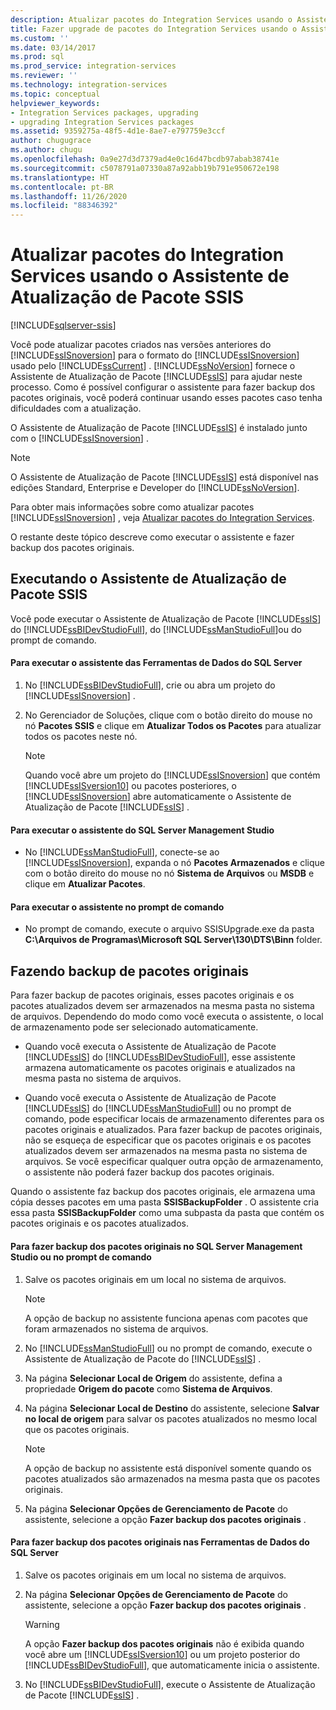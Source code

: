 ```yaml
---
description: Atualizar pacotes do Integration Services usando o Assistente de Atualização de Pacote SSIS
title: Fazer upgrade de pacotes do Integration Services usando o Assistente para Upgrade de Pacote SSIS | Microsoft Docs
ms.custom: ''
ms.date: 03/14/2017
ms.prod: sql
ms.prod_service: integration-services
ms.reviewer: ''
ms.technology: integration-services
ms.topic: conceptual
helpviewer_keywords:
- Integration Services packages, upgrading
- upgrading Integration Services packages
ms.assetid: 9359275a-48f5-4d1e-8ae7-e797759e3ccf
author: chugugrace
ms.author: chugu
ms.openlocfilehash: 0a9e27d3d7379ad4e0c16d47bcdb97abab38741e
ms.sourcegitcommit: c5078791a07330a87a92abb19b791e950672e198
ms.translationtype: HT
ms.contentlocale: pt-BR
ms.lasthandoff: 11/26/2020
ms.locfileid: "88346392"
---
```

# <a name="upgrade-integration-services-packages-using-the-ssis-package-upgrade-wizard"></a>Atualizar pacotes do Integration Services usando o Assistente de Atualização de Pacote SSIS

[!INCLUDE[sqlserver-ssis](../../includes/applies-to-version/sqlserver-ssis.md)]


  Você pode atualizar pacotes criados nas versões anteriores do [!INCLUDE[ssISnoversion](../../includes/ssisnoversion-md.md)] para o formato do [!INCLUDE[ssISnoversion](../../includes/ssisnoversion-md.md)] usado pelo [!INCLUDE[ssCurrent](../../includes/sscurrent-md.md)] . [!INCLUDE[ssNoVersion](../../includes/ssnoversion-md.md)] fornece o Assistente de Atualização de Pacote [!INCLUDE[ssIS](../../includes/ssis-md.md)] para ajudar neste processo. Como é possível configurar o assistente para fazer backup dos pacotes originais, você poderá continuar usando esses pacotes caso tenha dificuldades com a atualização.  
  
 O Assistente de Atualização de Pacote [!INCLUDE[ssIS](../../includes/ssis-md.md)] é instalado junto com o [!INCLUDE[ssISnoversion](../../includes/ssisnoversion-md.md)] .  
  
> [!NOTE]  
>  O Assistente de Atualização de Pacote [!INCLUDE[ssIS](../../includes/ssis-md.md)] está disponível nas edições Standard, Enterprise e Developer do [!INCLUDE[ssNoVersion](../../includes/ssnoversion-md.md)].  
  
 Para obter mais informações sobre como atualizar pacotes [!INCLUDE[ssISnoversion](../../includes/ssisnoversion-md.md)] , veja [Atualizar pacotes do Integration Services](../../integration-services/install-windows/upgrade-integration-services-packages.md).  
  
 O restante deste tópico descreve como executar o assistente e fazer backup dos pacotes originais.  
  
## <a name="running-the-ssis-package-upgrade-wizard"></a>Executando o Assistente de Atualização de Pacote SSIS  
 Você pode executar o Assistente de Atualização de Pacote [!INCLUDE[ssIS](../../includes/ssis-md.md)] do [!INCLUDE[ssBIDevStudioFull](../../includes/ssbidevstudiofull-md.md)], do [!INCLUDE[ssManStudioFull](../../includes/ssmanstudiofull-md.md)]ou do prompt de comando.  
  
#### <a name="to-run-the-wizard-from-sql-server-data-tools"></a>Para executar o assistente das Ferramentas de Dados do SQL Server  
  
1.  No [!INCLUDE[ssBIDevStudioFull](../../includes/ssbidevstudiofull-md.md)], crie ou abra um projeto do [!INCLUDE[ssISnoversion](../../includes/ssisnoversion-md.md)] .  
  
2.  No Gerenciador de Soluções, clique com o botão direito do mouse no nó **Pacotes SSIS** e clique em **Atualizar Todos os Pacotes** para atualizar todos os pacotes neste nó.  
  
    > [!NOTE]  
    >  Quando você abre um projeto do [!INCLUDE[ssISnoversion](../../includes/ssisnoversion-md.md)] que contém [!INCLUDE[ssISversion10](../../includes/ssisversion10-md.md)] ou pacotes posteriores, o [!INCLUDE[ssISnoversion](../../includes/ssisnoversion-md.md)] abre automaticamente o Assistente de Atualização de Pacote [!INCLUDE[ssIS](../../includes/ssis-md.md)] .  
  
#### <a name="to-run-the-wizard-from-sql-server-management-studio"></a>Para executar o assistente do SQL Server Management Studio  
  
-   No [!INCLUDE[ssManStudioFull](../../includes/ssmanstudiofull-md.md)], conecte-se ao [!INCLUDE[ssISnoversion](../../includes/ssisnoversion-md.md)], expanda o nó **Pacotes Armazenados** e clique com o botão direito do mouse no nó **Sistema de Arquivos** ou **MSDB** e clique em **Atualizar Pacotes**.  
  
#### <a name="to-run-the-wizard-at-the-command-prompt"></a>Para executar o assistente no prompt de comando  
  
-   No prompt de comando, execute o arquivo SSISUpgrade.exe da pasta **C:\Arquivos de Programas\Microsoft SQL Server\130\DTS\Binn** folder.  
  
## <a name="backing-up-the-original-packages"></a>Fazendo backup de pacotes originais  
 Para fazer backup de pacotes originais, esses pacotes originais e os pacotes atualizados devem ser armazenados na mesma pasta no sistema de arquivos. Dependendo do modo como você executa o assistente, o local de armazenamento pode ser selecionado automaticamente.  
  
-   Quando você executa o Assistente de Atualização de Pacote [!INCLUDE[ssIS](../../includes/ssis-md.md)] do [!INCLUDE[ssBIDevStudioFull](../../includes/ssbidevstudiofull-md.md)], esse assistente armazena automaticamente os pacotes originais e atualizados na mesma pasta no sistema de arquivos.  
  
-   Quando você executa o Assistente de Atualização de Pacote [!INCLUDE[ssIS](../../includes/ssis-md.md)] do [!INCLUDE[ssManStudioFull](../../includes/ssmanstudiofull-md.md)] ou no prompt de comando, pode especificar locais de armazenamento diferentes para os pacotes originais e atualizados. Para fazer backup de pacotes originais, não se esqueça de especificar que os pacotes originais e os pacotes atualizados devem ser armazenados na mesma pasta no sistema de arquivos. Se você especificar qualquer outra opção de armazenamento, o assistente não poderá fazer backup dos pacotes originais.  
  
 Quando o assistente faz backup dos pacotes originais, ele armazena uma cópia desses pacotes em uma pasta **SSISBackupFolder** . O assistente cria essa pasta **SSISBackupFolder** como uma subpasta da pasta que contém os pacotes originais e os pacotes atualizados.  
  
#### <a name="to-back-up-the-original-packages-in-sql-server-management-studio-or-at-the-command-prompt"></a>Para fazer backup dos pacotes originais no SQL Server Management Studio ou no prompt de comando  
  
1.  Salve os pacotes originais em um local no sistema de arquivos.  
  
    > [!NOTE]  
    >  A opção de backup no assistente funciona apenas com pacotes que foram armazenados no sistema de arquivos.  
  
2.  No [!INCLUDE[ssManStudioFull](../../includes/ssmanstudiofull-md.md)] ou no prompt de comando, execute o Assistente de Atualização de Pacote do [!INCLUDE[ssIS](../../includes/ssis-md.md)] .  
  
3.  Na página **Selecionar Local de Origem** do assistente, defina a propriedade **Origem do pacote** como **Sistema de Arquivos**.  
  
4.  Na página **Selecionar Local de Destino** do assistente, selecione **Salvar no local de origem** para salvar os pacotes atualizados no mesmo local que os pacotes originais.  
  
    > [!NOTE]  
    >  A opção de backup no assistente está disponível somente quando os pacotes atualizados são armazenados na mesma pasta que os pacotes originais.  
  
5.  Na página **Selecionar Opções de Gerenciamento de Pacote** do assistente, selecione a opção **Fazer backup dos pacotes originais** .  
  
#### <a name="to-back-up-the-original-packages-in-sql-server-data-tools"></a>Para fazer backup dos pacotes originais nas Ferramentas de Dados do SQL Server  
  
1.  Salve os pacotes originais em um local no sistema de arquivos.  
  
2.  Na página **Selecionar Opções de Gerenciamento de Pacote** do assistente, selecione a opção **Fazer backup dos pacotes originais** .  
  
    > [!WARNING]  
    >  A opção **Fazer backup dos pacotes originais** não é exibida quando você abre um [!INCLUDE[ssISversion10](../../includes/ssisversion10-md.md)] ou um projeto posterior do [!INCLUDE[ssBIDevStudioFull](../../includes/ssbidevstudiofull-md.md)], que automaticamente inicia o assistente.  
  
3.  No [!INCLUDE[ssBIDevStudioFull](../../includes/ssbidevstudiofull-md.md)], execute o Assistente de Atualização de Pacote [!INCLUDE[ssIS](../../includes/ssis-md.md)] .  
  
  
